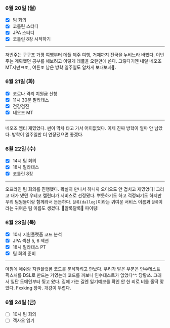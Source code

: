 ### 6월 20일 (월)
- [x] 팀 회의
- [x] 코틀린 스터디
- [x] JPA 스터디
- [x] 코틀린 8장 시작하기
---
저번주는 구구조 가평 여행부터 데플 제주 여행, 거제까지 전국을 누비느라 바빴다. 이번주는 계획했던 공부를 해보려고 이렇게 데플을 오랜만에 쓴다.
그렇다기엔 내일 네오조 MT지만ㅋㅎ,, 여튼ㅎ 남은 방학 일주일도 알차게 보내보자👊.

### 6월 21일 (화)
- [x] 코로나 격리 지원금 신청
- [x] 11시 30분 필라테스
- [x] 건강검진
- [x] 네오조 MT
---
네오조 엠티 재밌었다. 썬이 막차 타고 가서 어이없었다. 이제 진짜 방학이 얼마 안 남았다. 방학이 일주일만 더 연장됐으면 좋겠다.

### 6월 22일 (수)
- [x] 14시 팀 회의
- [x] 18시 필라테스
- [x] 코틀린 8장
---
오프라인 팀 회의를 진행했다. 확실히 만나서 하니까 오디오도 안 겹치고 재밌었다! 그리고 내가 냈던 우테코 캘린더가 서비스로 선정됐다. 뿌듯하기도 하고 걱정되기도 하지만 우리 팀원들이랑 함께라서 든든하다.
`달록(dallog)`이라는 귀여운 서비스 이름과 `알록`이라는 귀여운 팀 이름도 생겼다. 🌈알록달록🌈 파이팅! 

### 6월 23일 (목)
- [x] 10시 지원플랫폼 코드 분석
- [x] JPA 섹션 5, 6 섹션
- [x] 18시 필라테스 PT
- [x] 팀 회의 준비
---
아침에 애쉬랑 지원플랫폼 코드를 분석하려고 만났다. 우리가 맡은 부분은 인수테스트 픽스처를 DSL로 만드는 거였는데 코드를 까보니 인수테스트가 없었다^^. 당황쓰. 그래서 일단 도메인부터 찢고 왔다.
집에 가는 길엔 일기예보를 확인 안 한 죄로 비를 홀딱 맞았다. Fxxking 장마. 개강이 두렵다.

### 6월 24일 (금)
- [ ] 10시 팀 회의
- [ ] 객사오 읽기

